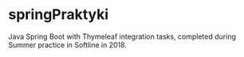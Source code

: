 # springPraktyki

Java Spring Boot with Thymeleaf integration tasks, completed during Summer practice in Softline in 2018.
